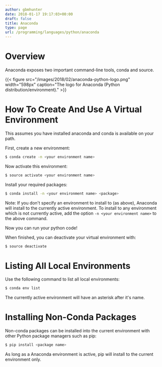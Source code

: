 ```yaml
---
author: gbmhunter
date: 2018-01-17 19:17:03+00:00
draft: false
title: Anaconda
type: page
url: /programming/languages/python/anaconda
---
```


# Overview

Anaconda exposes two important command-line tools, conda and source.

{{< figure src="/images/2018/02/anaconda-python-logo.png" width="598px" caption="The logo for Anaconda (Python distribution/environment)."  >}}

# How To Create And Use A Virtual Environment

This assumes you have installed anaconda and conda is available on your path.

First, create a new environment:

```sh    
$ conda create -n <your environment name>
```

Now activate this environment:

```sh    
$ source activate <your environment name>
```

Install your required packages:

```sh    
$ conda install -n <your environment name> <package>
```

Note: If you don't specify an environment to install to (as above), Anaconda will install to the currently active environment. To install to any environment which is not currently active, add the option `-n <your environment name>` to the above command.

Now you can run your python code!

When finished, you can deactivate your virtual environment with:

```sh    
$ source deactivate
```

# Listing All Local Environments

Use the following command to list all local environments:

```sh    
$ conda env list
```

The currently active environment will have an asterisk after it's name.

# Installing Non-Conda Packages

Non-conda packages can be installed into the current environment with other Python package managers such as pip:

```sh    
$ pip install <package name>
```

As long as a Anaconda environment is active, pip will install to the current environment only.
